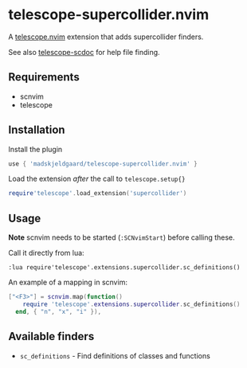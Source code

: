 # telescope-supercollider.nvim

A [telescope.nvim](https://github.com/nvim-telescope/telescope.nvim) extension that adds supercollider finders.

See also [telescope-scdoc](https://github.com/davidgranstrom/telescope-scdoc.nvim) for help file finding.

## Requirements

* scnvim
* telescope

## Installation

Install the plugin

```lua
use { 'madskjeldgaard/telescope-supercollider.nvim' }
```

Load the extension *after* the call to `telescope.setup{}`

```lua
require'telescope'.load_extension('supercollider')
```
## Usage

**Note** scnvim needs to be started (`:SCNvimStart`) before calling these.

Call it directly from lua:

```vim
:lua require'telescope'.extensions.supercollider.sc_definitions()
```

An example of a mapping in scnvim:

```lua
["<F3>"] = scnvim.map(function()
    require 'telescope'.extensions.supercollider.sc_definitions()
  end, { "n", "x", "i" }),

```

## Available finders

* `sc_definitions` - Find definitions of classes and functions
